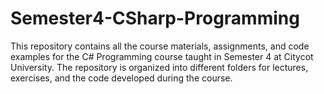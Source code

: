 # Semester4-CSharp-Programming
This repository contains all the course materials, assignments, and code examples for the C# Programming course taught in Semester 4 at Citycot University. The repository is organized into different folders for lectures, exercises, and the code developed during the course.
